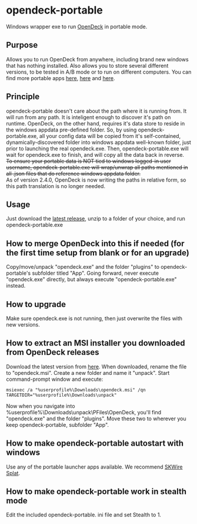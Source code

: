 # opendeck-portable
Windows wrapper exe to run [OpenDeck](https://github.com/ninjadev64/OpenDeck) in portable mode.


## Purpose
Allows you to run OpenDeck from anywhere, including brand new windows that has nothing installed. Also allows you to store several different versions, to be tested in A/B mode or to run on different computers. You can find more portable apps [here](https://portapps.io), [here](https://portableapps.com) and [here](https://www.portablefreeware.com).


## Principle
opendeck-portable doesn't care about the path where it is running from. 
It will run from any path. It is inteligent enough to discover it's path on runtime. 
OpenDeck, on the other hand, requires it's data store to reside in the windows appdata pre-defined folder. 
So, by using opendeck-portable.exe, all your config data will be copied from it's self-contained, dynamically-discovered folder into windows appdata well-known folder, just prior to launching the real opendeck.exe. Then, opendeck-portable.exe will wait for opendeck.exe to finish, and will copy all the data back in reverse.  
~~To ensure your portable data is NOT tied to windows logged-in user username, opendeck-portable.exe will wrap/unwrap all paths mentioned in all .json files that do reference windows appdata folder.~~  
As of version 2.4.0, OpenDeck is now writing the paths in relative form, so this path translation is no longer needed.

## Usage
Just download the [latest release](https://github.com/AtmanActive/opendeck-portable/releases), unzip to a folder of your choice, and run opendeck-portable.exe


## How to merge OpenDeck into this if needed (for the first time setup from blank or for an upgrade)
Copy/move/unpack "opendeck.exe" and the folder "plugins" to opendeck-portable's subfolder titled "App".
Going forward, never execute "opendeck.exe" directly, but always execute "opendeck-portable.exe" instead.


## How to upgrade
Make sure opendeck.exe is not running, then just overwrite the files with new versions.


## How to extract an MSI installer you downloaded from OpenDeck releases
Download the latest version from [here](https://github.com/ninjadev64/OpenDeck/releases). When downloaded, rename the file to "opendeck.msi". Create a new folder and name it "unpack". Start command-prompt window and execute:
```
msiexec /a "%userprofile%\Downloads\opendeck.msi" /qn TARGETDIR="%userprofile%\Downloads\unpack"
```
Now when you navigate into %userprofile%\Downloads\unpack\PFiles\OpenDeck, you'll find "opendeck.exe" and the folder "plugins". Move these two to wherever you keep opendeck-portable, subfolder "App".


## How to make opendeck-portable autostart with windows
Use any of the portable launcher apps available. We recommend [SKWire Splat](https://www.dcmembers.com/skwire/download/splat/).



## How to make opendeck-portable work in stealth mode
Edit the included opendeck-portable. ini file and set Stealth to 1.
